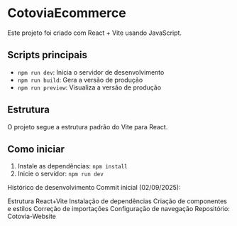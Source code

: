 # CotoviaEcommerce

Este projeto foi criado com React + Vite usando JavaScript.

## Scripts principais
- `npm run dev`: Inicia o servidor de desenvolvimento
- `npm run build`: Gera a versão de produção
- `npm run preview`: Visualiza a versão de produção

## Estrutura
O projeto segue a estrutura padrão do Vite para React.

## Como iniciar
1. Instale as dependências: `npm install`
2. Inicie o servidor: `npm run dev`


Histórico de desenvolvimento
Commit inicial (02/09/2025):

Estrutura React+Vite
Instalação de dependências
Criação de componentes e estilos
Correção de importações
Configuração de navegação
Repositório: Cotovia-Website



